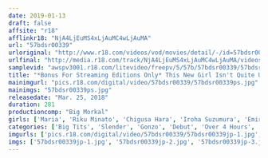 ```yaml
---
date: 2019-01-13
draft: false
affsite: "r18"
afflinkr18: "NjA4LjEuMS4xLjAuMC4wLjAuMA"
url: "57bdsr00339"
urloriginal: "http://www.r18.com/videos/vod/movies/detail/-/id=57bdsr00339"
urlfinal: "http://media.r18.com/track/NjA4LjEuMS4xLjAuMC4wLjAuMA/videos/vod/movies/detail/-/id=57bdsr00339"
samplevid: "awspv3001.r18.com/litevideo/freepv/5/57b/57bdsr00339/57bdsr00339_dmb_w.mp4"
title: "*Bonus For Streaming Editions Only* This New Girl Isn't Quite Used To The Routine Yet So She's Gonna Scream And Squeal In Her First Ever POV Video Shoot! A Slender And Big Tits Beauty In A Seriously Slamming Fuck 12 Girls/4 Hours"
mainimgurl: "pics.r18.com/digital/video/57bdsr00339/57bdsr00339ps.jpg"
mainimgs: "57bdsr00339ps.jpg"
releasedate: "Mar. 25, 2018"
duration: 281
productioncomp: "Big Morkal"
girls: ['Maria', 'Riku Minato', 'Chigusa Hara', 'Iroha Suzumura', 'Emiri Kojima']
categories: ['Big Tits', 'Slender', 'Gonzo', 'Debut', 'Over 4 Hours', 'Hi-Def']
imgurls: ['pics.r18.com/digital/video/57bdsr00339/57bdsr00339jp-1.jpg', 'pics.r18.com/digital/video/57bdsr00339/57bdsr00339jp-2.jpg', 'pics.r18.com/digital/video/57bdsr00339/57bdsr00339jp-3.jpg', 'pics.r18.com/digital/video/57bdsr00339/57bdsr00339jp-4.jpg', 'pics.r18.com/digital/video/57bdsr00339/57bdsr00339jp-5.jpg', 'pics.r18.com/digital/video/57bdsr00339/57bdsr00339jp-6.jpg', 'pics.r18.com/digital/video/57bdsr00339/57bdsr00339jp-7.jpg', 'pics.r18.com/digital/video/57bdsr00339/57bdsr00339jp-8.jpg', 'pics.r18.com/digital/video/57bdsr00339/57bdsr00339jp-9.jpg', 'pics.r18.com/digital/video/57bdsr00339/57bdsr00339jp-10.jpg', 'pics.r18.com/digital/video/57bdsr00339/57bdsr00339jp-11.jpg', 'pics.r18.com/digital/video/57bdsr00339/57bdsr00339jp-12.jpg', 'pics.r18.com/digital/video/57bdsr00339/57bdsr00339jp-13.jpg', 'pics.r18.com/digital/video/57bdsr00339/57bdsr00339jp-14.jpg', 'pics.r18.com/digital/video/57bdsr00339/57bdsr00339jp-15.jpg', 'pics.r18.com/digital/video/57bdsr00339/57bdsr00339jp-16.jpg', 'pics.r18.com/digital/video/57bdsr00339/57bdsr00339jp-17.jpg', 'pics.r18.com/digital/video/57bdsr00339/57bdsr00339jp-18.jpg', 'pics.r18.com/digital/video/57bdsr00339/57bdsr00339jp-19.jpg', 'pics.r18.com/digital/video/57bdsr00339/57bdsr00339jp-20.jpg']
imgs: ['57bdsr00339jp-1.jpg', '57bdsr00339jp-2.jpg', '57bdsr00339jp-3.jpg', '57bdsr00339jp-4.jpg', '57bdsr00339jp-5.jpg', '57bdsr00339jp-6.jpg', '57bdsr00339jp-7.jpg', '57bdsr00339jp-8.jpg', '57bdsr00339jp-9.jpg', '57bdsr00339jp-10.jpg', '57bdsr00339jp-11.jpg', '57bdsr00339jp-12.jpg', '57bdsr00339jp-13.jpg', '57bdsr00339jp-14.jpg', '57bdsr00339jp-15.jpg', '57bdsr00339jp-16.jpg', '57bdsr00339jp-17.jpg', '57bdsr00339jp-18.jpg', '57bdsr00339jp-19.jpg', '57bdsr00339jp-20.jpg']
---
```

